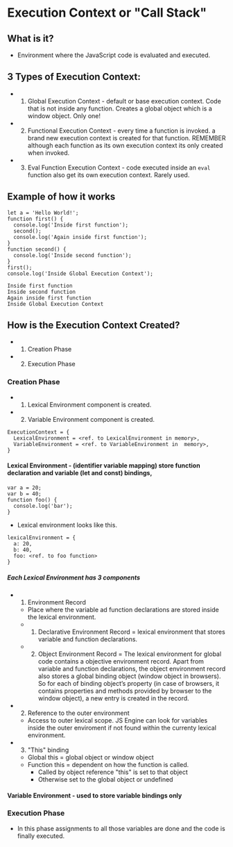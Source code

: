 # Execution Context or "Call Stack"

## What is it?
- Environment where the JavaScript code is evaluated and executed.

## 3 Types of Execution Context:
- 1) Global Execution Context - default or base execution context. Code that is not
inside any function. Creates a global object which is a window object. Only one!
- 2) Functional Execution Context - every time a function is invoked. a brand new
execution context is created for that function. REMEMBER although each function as 
its own execution context its only created when invoked.
- 3) Eval Function Execution Context - code executed inside an ```eval``` function
also get its own execution context. Rarely used.

## Example of how it works

```
let a = 'Hello World!';
function first() {
  console.log('Inside first function');
  second();
  console.log('Again inside first function');
}
function second() {
  console.log('Inside second function');
}
first();
console.log('Inside Global Execution Context');
```

```
Inside first function
Inside second function
Again inside first function
Inside Global Execution Context
```

## How is the Execution Context Created?
- 1) Creation Phase
- 2) Execution Phase

### Creation Phase
- 1) Lexical Environment component is created.
- 2) Variable Environment component is created.
``` 
ExecutionContext = {
  LexicalEnvironment = <ref. to LexicalEnvironment in memory>,
  VariableEnvironment = <ref. to VariableEnvironment in  memory>,
}
```

#### Lexical Environment - (identifier variable mapping) store function declaration and variable (let and const) bindings,
```
var a = 20;
var b = 40;
function foo() {
  console.log('bar');
}
```
- Lexical environment looks like this.
```
lexicalEnvironment = {
  a: 20,
  b: 40,
  foo: <ref. to foo function>
}
```
##### Each Lexical Environment has 3 components
- 1) Environment Record
    - Place where the variable ad function declarations are stored inside the lexical environment.
    - 1) Declarative Environment Record = lexical environment that stores variable and function declarations.
    - 2) Object Environment Record = The lexical environment for global code contains a objective environment 
    record. Apart from variable and function declarations, the object environment record also stores a global 
    binding object (window object in browsers). So for each of binding object’s property (in case of browsers, 
    it contains properties and methods provided by browser to the window object), a new entry is created in 
    the record. 
- 2) Reference to the outer environment
    - Access to outer lexical scope. JS Engine can look for variables inside the outer enviroment if not found
    within the currenty lexical environment.
- 3) "This" binding
    - Global this = global object or window object
    - Function this = dependent on how the function is called.
        - Called by object reference "this" is set to that object
        - Otherwise set to the global object or undefined

#### Variable Environment - used to store variable bindings only


### Execution Phase
- In this phase assignments to all those variables are done and the code is finally executed.
